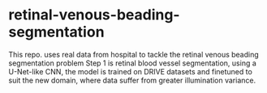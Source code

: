 # retinal-venous-beading-segmentation
This repo. uses real data from hospital to tackle the retinal venous beading segmentation problem
Step 1 is retinal blood vessel segmentation, using a U-Net-like CNN, the model is trained on DRIVE datasets and finetuned to suit the new domain, where data suffer from greater illumination variance.
